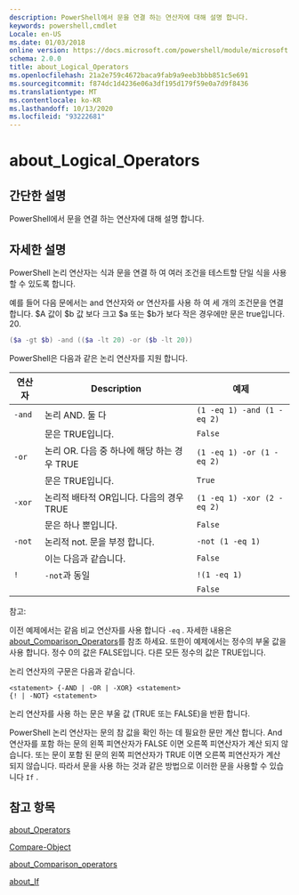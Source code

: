 ```yaml
---
description: PowerShell에서 문을 연결 하는 연산자에 대해 설명 합니다.
keywords: powershell,cmdlet
Locale: en-US
ms.date: 01/03/2018
online version: https://docs.microsoft.com/powershell/module/microsoft.powershell.core/about/about_logical_operators?view=powershell-5.1&WT.mc_id=ps-gethelp
schema: 2.0.0
title: about_Logical_Operators
ms.openlocfilehash: 21a2e759c4672baca9fab9a9eeb3bbb851c5e691
ms.sourcegitcommit: f874dc1d4236e06a3df195d179f59e0a7d9f8436
ms.translationtype: MT
ms.contentlocale: ko-KR
ms.lasthandoff: 10/13/2020
ms.locfileid: "93222681"
---
```

# <a name="about_logical_operators"></a>about_Logical_Operators

## <a name="short-description"></a>간단한 설명

PowerShell에서 문을 연결 하는 연산자에 대해 설명 합니다.

## <a name="long-description"></a>자세한 설명

PowerShell 논리 연산자는 식과 문을 연결 하 여 여러 조건을 테스트할 단일 식을 사용할 수 있도록 합니다.

예를 들어 다음 문에서는 and 연산자와 or 연산자를 사용 하 여 세 개의 조건문을 연결 합니다. $A 값이 $b 값 보다 크고 $a 또는 $b가 보다 작은 경우에만 문은 true입니다.
20.

```powershell
($a -gt $b) -and (($a -lt 20) -or ($b -lt 20))
```

PowerShell은 다음과 같은 논리 연산자를 지원 합니다.

|연산자|Description                        |예제                   |
|--------|-----------------------------------|--------------------------|
|`-and`  |논리 AND. 둘 다        |`(1 -eq 1) -and (1 -eq 2)`|
|        |문은 TRUE입니다.               |`False`                   |
|`-or`   |논리 OR. 다음 중 하나에 해당 하는 경우 TRUE       |`(1 -eq 1) -or (1 -eq 2)` |
|        |문은 TRUE입니다.                 |`True`                    |
|`-xor`  |논리적 배타적 OR입니다. 다음의 경우 TRUE    |`(1 -eq 1) -xor (2 -eq 2)`|
|        |문은 하나 뿐입니다.         |`False`                   |
|`-not`  |논리적 not. 문을 부정 합니다. |`-not (1 -eq 1)`          |
|        |이는 다음과 같습니다.                      |`False`                   |
|`!`     |`-not`과 동일                     |`!(1 -eq 1)`              |
|        |                                   |`False`                   |

 참고:

이전 예제에서는 같음 비교 연산자를 사용 합니다 `-eq` . 자세한 내용은 [about_Comparison_Operators](about_Comparison_Operators.md)를 참조 하세요. 또한이 예제에서는 정수의 부울 값을 사용 합니다. 정수 0의 값은 FALSE입니다. 다른 모든 정수의 값은 TRUE입니다.

논리 연산자의 구문은 다음과 같습니다.

```
<statement> {-AND | -OR | -XOR} <statement>
{! | -NOT} <statement>
```

논리 연산자를 사용 하는 문은 부울 값 (TRUE 또는 FALSE)을 반환 합니다.

PowerShell 논리 연산자는 문의 참 값을 확인 하는 데 필요한 문만 계산 합니다. And 연산자를 포함 하는 문의 왼쪽 피연산자가 FALSE 이면 오른쪽 피연산자가 계산 되지 않습니다.
또는 문이 포함 된 문의 왼쪽 피연산자가 TRUE 이면 오른쪽 피연산자가 계산 되지 않습니다. 따라서 문을 사용 하는 것과 같은 방법으로 이러한 문을 사용할 수 있습니다 `If` .

## <a name="see-also"></a>참고 항목

[about_Operators](about_Operators.md)

[Compare-Object](xref:Microsoft.PowerShell.Utility.Compare-Object)

[about_Comparison_operators](about_Comparison_Operators.md)

[about_If](about_If.md)
